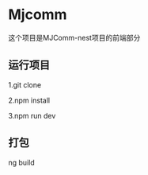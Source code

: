 # Mjcomm

这个项目是MJComm-nest项目的前端部分

## 运行项目

1.git clone

2.npm install

3.npm run dev

## 打包

ng build
